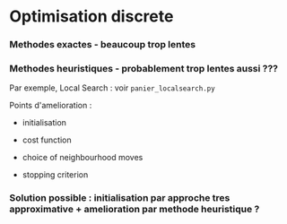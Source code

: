 # Optimisation discrete

### Methodes exactes - beaucoup trop lentes

### Methodes heuristiques - probablement trop lentes aussi ???

Par exemple, Local Search : voir `panier_localsearch.py`

Points d'amelioration :

* initialisation 

* cost function

* choice of neighbourhood moves

* stopping criterion

### Solution possible : initialisation par approche tres approximative + amelioration par methode heuristique ?
